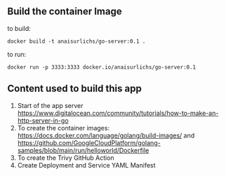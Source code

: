 
## Build the container Image

to build:

```
docker build -t anaisurlichs/go-server:0.1 .
```

to run:
```
docker run -p 3333:3333 docker.io/anaisurlichs/go-server:0.1
```

## Content used to build this app
1. Start of the app server https://www.digitalocean.com/community/tutorials/how-to-make-an-http-server-in-go  
2. To create the container images: https://docs.docker.com/language/golang/build-images/ and https://github.com/GoogleCloudPlatform/golang-samples/blob/main/run/helloworld/Dockerfile 
3. To create the Trivy GitHub Action
4. Create Deployment and Service YAML Manifest
